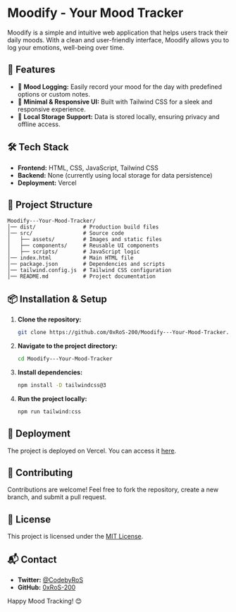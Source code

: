 # Moodify - Your Mood Tracker

Moodify is a simple and intuitive web application that helps users track their daily moods. With a clean and user-friendly interface, Moodify allows you to log your emotions, well-being over time.

## 🚀 Features
- 📌 **Mood Logging:** Easily record your mood for the day with predefined options or custom notes.
- 🎨 **Minimal & Responsive UI:** Built with Tailwind CSS for a sleek and responsive experience.
- 🔐 **Local Storage Support:** Data is stored locally, ensuring privacy and offline access.

## 🛠 Tech Stack
- **Frontend:** HTML, CSS, JavaScript, Tailwind CSS
- **Backend:** None (currently using local storage for data persistence)
- **Deployment:** Vercel

## 📂 Project Structure
```
Moodify---Your-Mood-Tracker/
│── dist/               # Production build files
│── src/                # Source code
│   ├── assets/         # Images and static files
│   ├── components/     # Reusable UI components
│   ├── scripts/        # JavaScript logic
│── index.html          # Main HTML file
│── package.json        # Dependencies and scripts
│── tailwind.config.js  # Tailwind CSS configuration
│── README.md           # Project documentation
```

## 📦 Installation & Setup
1. **Clone the repository:**
   ```sh
   git clone https://github.com/0xRoS-200/Moodify---Your-Mood-Tracker.git
   ```
2. **Navigate to the project directory:**
   ```sh
   cd Moodify---Your-Mood-Tracker
   ```
3. **Install dependencies:**
   ```sh
   npm install -D tailwindcss@3
   ```
4. **Run the project locally:**
   ```sh
   npm run tailwind:css
   ```

## 🚀 Deployment
The project is deployed on Vercel. You can access it [here](https://moodify-your-mood-tracker-vb8l.vercel.app/).

## 🌟 Contributing
Contributions are welcome! Feel free to fork the repository, create a new branch, and submit a pull request.

## 📜 License
This project is licensed under the [MIT License](LICENSE).

## 📬 Contact
- **Twitter:** [@CodebyRoS](https://twitter.com/CodebyRoS)
- **GitHub:** [0xRoS-200](https://github.com/0xRoS-200)

Happy Mood Tracking! 😊

